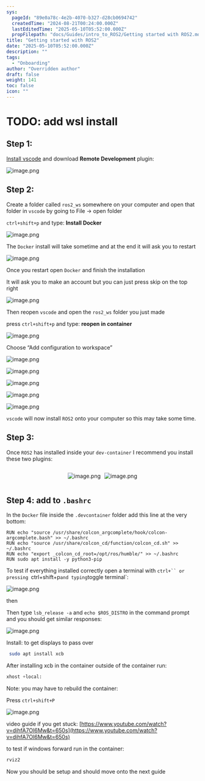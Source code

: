 ```yaml
---
sys:
  pageId: "89e0a78c-4e2b-4070-b327-d28cb0694742"
  createdTime: "2024-08-21T00:24:00.000Z"
  lastEditedTime: "2025-05-10T05:52:00.000Z"
  propFilepath: "docs/Guides/intro_to_ROS2/Getting started with ROS2.md"
title: "Getting started with ROS2"
date: "2025-05-10T05:52:00.000Z"
description: ""
tags:
  - "Onboarding"
author: "Overridden author"
draft: false
weight: 141
toc: false
icon: ""
---
```


# TODO: add wsl install

## Step 1:

[Install vscode](https://code.visualstudio.com/download) and download **Remote Development** plugin:

![image.png](https://prod-files-secure.s3.us-west-2.amazonaws.com/d518164a-d88e-44d1-a4ee-3adb3bd8bce0/efb52993-1881-4a40-b95e-6f020334f022/image.png?X-Amz-Algorithm=AWS4-HMAC-SHA256&X-Amz-Content-Sha256=UNSIGNED-PAYLOAD&X-Amz-Credential=ASIAZI2LB466VQQA7UD7%2F20250618%2Fus-west-2%2Fs3%2Faws4_request&X-Amz-Date=20250618T150941Z&X-Amz-Expires=3600&X-Amz-Security-Token=IQoJb3JpZ2luX2VjEKX%2F%2F%2F%2F%2F%2F%2F%2F%2F%2FwEaCXVzLXdlc3QtMiJGMEQCIHPBavFJlYDgXRVo7Fzv711ND3slx5%2B5i3gJFfhcLhPaAiBa8q0Ykm5AwqeUfur5z1Wdc4LmqphtHyXrXOqPPkcmbyqIBAiO%2F%2F%2F%2F%2F%2F%2F%2F%2F%2F8BEAAaDDYzNzQyMzE4MzgwNSIMd4JOvVNlmTJCDyRQKtwD9BdxVoow2pYYDYMnOJVIypkpRdz%2FnOPNJdO69xfoqlXCkJB6Zk44%2FG6XB8ekyIHyfv3jPgxIFm%2BZuI697qoynepvJDdyLTsMmbL8qCB8AmYI3mZy6SRd9c24a%2BCs5obZQ5LMjkBbbztAKQQ6mzv2%2F3xBKHw7xXZzuYuDSo9VSbHAkdXmlAS91WMctE5zVJ1yc6gtfdvCBAFnW2g%2B%2B9Ylz7KlDvTv36oWnFEt5%2BYQaDeGHhkk5hptY7Pgkgwv2THvM2bBt%2BKh1Qk7J0WOApNKs4A3BtK2yzhJqxoQMPLiG3MSZMSkViJvmRFX6jtSFAcnTNjbeVn0UOmoRyHISb3rhV1VPrZVJK3MpcVBIEcbFXKSQjEEnfDodP9ltgFtyvueNzXZsbQK8Yk5uvJGeJ%2FhUSgm6DzoGaPmd1RPLCipWx1XL3f6HNKOBiZ9NSYVpEOVJdLfSbOTc7gnxiQMpV1VM8U7Yy8DHPliOkt0VNoWkZ03ei4hl%2BEmx6Ca63%2BDy9yrRIT77CgJbLvN78VsIGLMaJI2JeQV1OMXHUSgYGy04w65oHPpnXkvC6awE%2B6fH45yLzkHdDJREuD8Bs4ctutNhXIPQAZ1HiVROWaT7TQjHm3pRwKPIVRgd9xbqV0wivTKwgY6pgFGFVdh3QF3KAkGVMHwipVLLTAECJ8gy8j7RBYMKQjGyGkOLsQum5IfW9byqt4VZ1bvqXjLpdrc%2Fb7n6B%2FfLbaAXltMWn5nZlDrl%2BQBIlAhFi5xJ3k4bjxy29YX6gOl9%2BEyNbPP9o7GWvFHEmxiUY%2FT4dN7Hz2dNbpZ37maJm%2BelBRw7cfGRXRSiK5ITlwHNZkJW45tLj22jUhZCzvcTuuNjbqCRuXD&X-Amz-Signature=57e7529479fdc80bed72e1578b4aff6dcf0b0e68ce14cb676964e6088c3ba327&X-Amz-SignedHeaders=host&x-amz-checksum-mode=ENABLED&x-id=GetObject)

## Step 2:

Create a folder called `ros2_ws` somewhere on your computer and open that folder in `vscode` by going to File → open folder 

`ctrl+shift+p` and type: **Install Docker**

![image.png](https://prod-files-secure.s3.us-west-2.amazonaws.com/d518164a-d88e-44d1-a4ee-3adb3bd8bce0/2269dc0e-1cd5-47ff-bceb-c04ad9b2eab0/image.png?X-Amz-Algorithm=AWS4-HMAC-SHA256&X-Amz-Content-Sha256=UNSIGNED-PAYLOAD&X-Amz-Credential=ASIAZI2LB466VQQA7UD7%2F20250618%2Fus-west-2%2Fs3%2Faws4_request&X-Amz-Date=20250618T150941Z&X-Amz-Expires=3600&X-Amz-Security-Token=IQoJb3JpZ2luX2VjEKX%2F%2F%2F%2F%2F%2F%2F%2F%2F%2FwEaCXVzLXdlc3QtMiJGMEQCIHPBavFJlYDgXRVo7Fzv711ND3slx5%2B5i3gJFfhcLhPaAiBa8q0Ykm5AwqeUfur5z1Wdc4LmqphtHyXrXOqPPkcmbyqIBAiO%2F%2F%2F%2F%2F%2F%2F%2F%2F%2F8BEAAaDDYzNzQyMzE4MzgwNSIMd4JOvVNlmTJCDyRQKtwD9BdxVoow2pYYDYMnOJVIypkpRdz%2FnOPNJdO69xfoqlXCkJB6Zk44%2FG6XB8ekyIHyfv3jPgxIFm%2BZuI697qoynepvJDdyLTsMmbL8qCB8AmYI3mZy6SRd9c24a%2BCs5obZQ5LMjkBbbztAKQQ6mzv2%2F3xBKHw7xXZzuYuDSo9VSbHAkdXmlAS91WMctE5zVJ1yc6gtfdvCBAFnW2g%2B%2B9Ylz7KlDvTv36oWnFEt5%2BYQaDeGHhkk5hptY7Pgkgwv2THvM2bBt%2BKh1Qk7J0WOApNKs4A3BtK2yzhJqxoQMPLiG3MSZMSkViJvmRFX6jtSFAcnTNjbeVn0UOmoRyHISb3rhV1VPrZVJK3MpcVBIEcbFXKSQjEEnfDodP9ltgFtyvueNzXZsbQK8Yk5uvJGeJ%2FhUSgm6DzoGaPmd1RPLCipWx1XL3f6HNKOBiZ9NSYVpEOVJdLfSbOTc7gnxiQMpV1VM8U7Yy8DHPliOkt0VNoWkZ03ei4hl%2BEmx6Ca63%2BDy9yrRIT77CgJbLvN78VsIGLMaJI2JeQV1OMXHUSgYGy04w65oHPpnXkvC6awE%2B6fH45yLzkHdDJREuD8Bs4ctutNhXIPQAZ1HiVROWaT7TQjHm3pRwKPIVRgd9xbqV0wivTKwgY6pgFGFVdh3QF3KAkGVMHwipVLLTAECJ8gy8j7RBYMKQjGyGkOLsQum5IfW9byqt4VZ1bvqXjLpdrc%2Fb7n6B%2FfLbaAXltMWn5nZlDrl%2BQBIlAhFi5xJ3k4bjxy29YX6gOl9%2BEyNbPP9o7GWvFHEmxiUY%2FT4dN7Hz2dNbpZ37maJm%2BelBRw7cfGRXRSiK5ITlwHNZkJW45tLj22jUhZCzvcTuuNjbqCRuXD&X-Amz-Signature=ecf1c74719a836c554bf46be6e8485e139fca66b32dcbef92825339d8bb0932f&X-Amz-SignedHeaders=host&x-amz-checksum-mode=ENABLED&x-id=GetObject)

The `Docker` install will take sometime and at the end it will ask you to restart

![image.png](https://prod-files-secure.s3.us-west-2.amazonaws.com/d518164a-d88e-44d1-a4ee-3adb3bd8bce0/ed233f78-be33-4b1f-b89c-9c346c0e961e/image.png?X-Amz-Algorithm=AWS4-HMAC-SHA256&X-Amz-Content-Sha256=UNSIGNED-PAYLOAD&X-Amz-Credential=ASIAZI2LB466VQQA7UD7%2F20250618%2Fus-west-2%2Fs3%2Faws4_request&X-Amz-Date=20250618T150941Z&X-Amz-Expires=3600&X-Amz-Security-Token=IQoJb3JpZ2luX2VjEKX%2F%2F%2F%2F%2F%2F%2F%2F%2F%2FwEaCXVzLXdlc3QtMiJGMEQCIHPBavFJlYDgXRVo7Fzv711ND3slx5%2B5i3gJFfhcLhPaAiBa8q0Ykm5AwqeUfur5z1Wdc4LmqphtHyXrXOqPPkcmbyqIBAiO%2F%2F%2F%2F%2F%2F%2F%2F%2F%2F8BEAAaDDYzNzQyMzE4MzgwNSIMd4JOvVNlmTJCDyRQKtwD9BdxVoow2pYYDYMnOJVIypkpRdz%2FnOPNJdO69xfoqlXCkJB6Zk44%2FG6XB8ekyIHyfv3jPgxIFm%2BZuI697qoynepvJDdyLTsMmbL8qCB8AmYI3mZy6SRd9c24a%2BCs5obZQ5LMjkBbbztAKQQ6mzv2%2F3xBKHw7xXZzuYuDSo9VSbHAkdXmlAS91WMctE5zVJ1yc6gtfdvCBAFnW2g%2B%2B9Ylz7KlDvTv36oWnFEt5%2BYQaDeGHhkk5hptY7Pgkgwv2THvM2bBt%2BKh1Qk7J0WOApNKs4A3BtK2yzhJqxoQMPLiG3MSZMSkViJvmRFX6jtSFAcnTNjbeVn0UOmoRyHISb3rhV1VPrZVJK3MpcVBIEcbFXKSQjEEnfDodP9ltgFtyvueNzXZsbQK8Yk5uvJGeJ%2FhUSgm6DzoGaPmd1RPLCipWx1XL3f6HNKOBiZ9NSYVpEOVJdLfSbOTc7gnxiQMpV1VM8U7Yy8DHPliOkt0VNoWkZ03ei4hl%2BEmx6Ca63%2BDy9yrRIT77CgJbLvN78VsIGLMaJI2JeQV1OMXHUSgYGy04w65oHPpnXkvC6awE%2B6fH45yLzkHdDJREuD8Bs4ctutNhXIPQAZ1HiVROWaT7TQjHm3pRwKPIVRgd9xbqV0wivTKwgY6pgFGFVdh3QF3KAkGVMHwipVLLTAECJ8gy8j7RBYMKQjGyGkOLsQum5IfW9byqt4VZ1bvqXjLpdrc%2Fb7n6B%2FfLbaAXltMWn5nZlDrl%2BQBIlAhFi5xJ3k4bjxy29YX6gOl9%2BEyNbPP9o7GWvFHEmxiUY%2FT4dN7Hz2dNbpZ37maJm%2BelBRw7cfGRXRSiK5ITlwHNZkJW45tLj22jUhZCzvcTuuNjbqCRuXD&X-Amz-Signature=a2be419ced69e68decfd7e39c60126bfe94916ec89d5baa17ed30c45d257f9d5&X-Amz-SignedHeaders=host&x-amz-checksum-mode=ENABLED&x-id=GetObject)

Once you restart open `Docker` and finish the installation

It will ask you to make an account but you can just press skip on the top right

![image.png](https://prod-files-secure.s3.us-west-2.amazonaws.com/d518164a-d88e-44d1-a4ee-3adb3bd8bce0/21010ad9-1659-4fd9-9f59-9932a09b2a3d/image.png?X-Amz-Algorithm=AWS4-HMAC-SHA256&X-Amz-Content-Sha256=UNSIGNED-PAYLOAD&X-Amz-Credential=ASIAZI2LB466VQQA7UD7%2F20250618%2Fus-west-2%2Fs3%2Faws4_request&X-Amz-Date=20250618T150941Z&X-Amz-Expires=3600&X-Amz-Security-Token=IQoJb3JpZ2luX2VjEKX%2F%2F%2F%2F%2F%2F%2F%2F%2F%2FwEaCXVzLXdlc3QtMiJGMEQCIHPBavFJlYDgXRVo7Fzv711ND3slx5%2B5i3gJFfhcLhPaAiBa8q0Ykm5AwqeUfur5z1Wdc4LmqphtHyXrXOqPPkcmbyqIBAiO%2F%2F%2F%2F%2F%2F%2F%2F%2F%2F8BEAAaDDYzNzQyMzE4MzgwNSIMd4JOvVNlmTJCDyRQKtwD9BdxVoow2pYYDYMnOJVIypkpRdz%2FnOPNJdO69xfoqlXCkJB6Zk44%2FG6XB8ekyIHyfv3jPgxIFm%2BZuI697qoynepvJDdyLTsMmbL8qCB8AmYI3mZy6SRd9c24a%2BCs5obZQ5LMjkBbbztAKQQ6mzv2%2F3xBKHw7xXZzuYuDSo9VSbHAkdXmlAS91WMctE5zVJ1yc6gtfdvCBAFnW2g%2B%2B9Ylz7KlDvTv36oWnFEt5%2BYQaDeGHhkk5hptY7Pgkgwv2THvM2bBt%2BKh1Qk7J0WOApNKs4A3BtK2yzhJqxoQMPLiG3MSZMSkViJvmRFX6jtSFAcnTNjbeVn0UOmoRyHISb3rhV1VPrZVJK3MpcVBIEcbFXKSQjEEnfDodP9ltgFtyvueNzXZsbQK8Yk5uvJGeJ%2FhUSgm6DzoGaPmd1RPLCipWx1XL3f6HNKOBiZ9NSYVpEOVJdLfSbOTc7gnxiQMpV1VM8U7Yy8DHPliOkt0VNoWkZ03ei4hl%2BEmx6Ca63%2BDy9yrRIT77CgJbLvN78VsIGLMaJI2JeQV1OMXHUSgYGy04w65oHPpnXkvC6awE%2B6fH45yLzkHdDJREuD8Bs4ctutNhXIPQAZ1HiVROWaT7TQjHm3pRwKPIVRgd9xbqV0wivTKwgY6pgFGFVdh3QF3KAkGVMHwipVLLTAECJ8gy8j7RBYMKQjGyGkOLsQum5IfW9byqt4VZ1bvqXjLpdrc%2Fb7n6B%2FfLbaAXltMWn5nZlDrl%2BQBIlAhFi5xJ3k4bjxy29YX6gOl9%2BEyNbPP9o7GWvFHEmxiUY%2FT4dN7Hz2dNbpZ37maJm%2BelBRw7cfGRXRSiK5ITlwHNZkJW45tLj22jUhZCzvcTuuNjbqCRuXD&X-Amz-Signature=15bb9599796ebc450011d42fac3bcdcc2efd1accde43d75bf6bcaa1078693adb&X-Amz-SignedHeaders=host&x-amz-checksum-mode=ENABLED&x-id=GetObject)

Then reopen `vscode` and open the `ros2_ws` folder you just made

press `ctrl+shift+p` and type: **reopen in container**

![image.png](https://prod-files-secure.s3.us-west-2.amazonaws.com/d518164a-d88e-44d1-a4ee-3adb3bd8bce0/4e93b8c2-41ad-488c-8095-c74205196118/image.png?X-Amz-Algorithm=AWS4-HMAC-SHA256&X-Amz-Content-Sha256=UNSIGNED-PAYLOAD&X-Amz-Credential=ASIAZI2LB466VQQA7UD7%2F20250618%2Fus-west-2%2Fs3%2Faws4_request&X-Amz-Date=20250618T150941Z&X-Amz-Expires=3600&X-Amz-Security-Token=IQoJb3JpZ2luX2VjEKX%2F%2F%2F%2F%2F%2F%2F%2F%2F%2FwEaCXVzLXdlc3QtMiJGMEQCIHPBavFJlYDgXRVo7Fzv711ND3slx5%2B5i3gJFfhcLhPaAiBa8q0Ykm5AwqeUfur5z1Wdc4LmqphtHyXrXOqPPkcmbyqIBAiO%2F%2F%2F%2F%2F%2F%2F%2F%2F%2F8BEAAaDDYzNzQyMzE4MzgwNSIMd4JOvVNlmTJCDyRQKtwD9BdxVoow2pYYDYMnOJVIypkpRdz%2FnOPNJdO69xfoqlXCkJB6Zk44%2FG6XB8ekyIHyfv3jPgxIFm%2BZuI697qoynepvJDdyLTsMmbL8qCB8AmYI3mZy6SRd9c24a%2BCs5obZQ5LMjkBbbztAKQQ6mzv2%2F3xBKHw7xXZzuYuDSo9VSbHAkdXmlAS91WMctE5zVJ1yc6gtfdvCBAFnW2g%2B%2B9Ylz7KlDvTv36oWnFEt5%2BYQaDeGHhkk5hptY7Pgkgwv2THvM2bBt%2BKh1Qk7J0WOApNKs4A3BtK2yzhJqxoQMPLiG3MSZMSkViJvmRFX6jtSFAcnTNjbeVn0UOmoRyHISb3rhV1VPrZVJK3MpcVBIEcbFXKSQjEEnfDodP9ltgFtyvueNzXZsbQK8Yk5uvJGeJ%2FhUSgm6DzoGaPmd1RPLCipWx1XL3f6HNKOBiZ9NSYVpEOVJdLfSbOTc7gnxiQMpV1VM8U7Yy8DHPliOkt0VNoWkZ03ei4hl%2BEmx6Ca63%2BDy9yrRIT77CgJbLvN78VsIGLMaJI2JeQV1OMXHUSgYGy04w65oHPpnXkvC6awE%2B6fH45yLzkHdDJREuD8Bs4ctutNhXIPQAZ1HiVROWaT7TQjHm3pRwKPIVRgd9xbqV0wivTKwgY6pgFGFVdh3QF3KAkGVMHwipVLLTAECJ8gy8j7RBYMKQjGyGkOLsQum5IfW9byqt4VZ1bvqXjLpdrc%2Fb7n6B%2FfLbaAXltMWn5nZlDrl%2BQBIlAhFi5xJ3k4bjxy29YX6gOl9%2BEyNbPP9o7GWvFHEmxiUY%2FT4dN7Hz2dNbpZ37maJm%2BelBRw7cfGRXRSiK5ITlwHNZkJW45tLj22jUhZCzvcTuuNjbqCRuXD&X-Amz-Signature=e2b99cd67fa358343003dbc15c75f5cc457c677750de49bb276224a6248d7d69&X-Amz-SignedHeaders=host&x-amz-checksum-mode=ENABLED&x-id=GetObject)

Choose “Add configuration to workspace”

![image.png](https://prod-files-secure.s3.us-west-2.amazonaws.com/d518164a-d88e-44d1-a4ee-3adb3bd8bce0/9560b282-5060-4989-ba37-97e7b2c22476/image.png?X-Amz-Algorithm=AWS4-HMAC-SHA256&X-Amz-Content-Sha256=UNSIGNED-PAYLOAD&X-Amz-Credential=ASIAZI2LB466VQQA7UD7%2F20250618%2Fus-west-2%2Fs3%2Faws4_request&X-Amz-Date=20250618T150941Z&X-Amz-Expires=3600&X-Amz-Security-Token=IQoJb3JpZ2luX2VjEKX%2F%2F%2F%2F%2F%2F%2F%2F%2F%2FwEaCXVzLXdlc3QtMiJGMEQCIHPBavFJlYDgXRVo7Fzv711ND3slx5%2B5i3gJFfhcLhPaAiBa8q0Ykm5AwqeUfur5z1Wdc4LmqphtHyXrXOqPPkcmbyqIBAiO%2F%2F%2F%2F%2F%2F%2F%2F%2F%2F8BEAAaDDYzNzQyMzE4MzgwNSIMd4JOvVNlmTJCDyRQKtwD9BdxVoow2pYYDYMnOJVIypkpRdz%2FnOPNJdO69xfoqlXCkJB6Zk44%2FG6XB8ekyIHyfv3jPgxIFm%2BZuI697qoynepvJDdyLTsMmbL8qCB8AmYI3mZy6SRd9c24a%2BCs5obZQ5LMjkBbbztAKQQ6mzv2%2F3xBKHw7xXZzuYuDSo9VSbHAkdXmlAS91WMctE5zVJ1yc6gtfdvCBAFnW2g%2B%2B9Ylz7KlDvTv36oWnFEt5%2BYQaDeGHhkk5hptY7Pgkgwv2THvM2bBt%2BKh1Qk7J0WOApNKs4A3BtK2yzhJqxoQMPLiG3MSZMSkViJvmRFX6jtSFAcnTNjbeVn0UOmoRyHISb3rhV1VPrZVJK3MpcVBIEcbFXKSQjEEnfDodP9ltgFtyvueNzXZsbQK8Yk5uvJGeJ%2FhUSgm6DzoGaPmd1RPLCipWx1XL3f6HNKOBiZ9NSYVpEOVJdLfSbOTc7gnxiQMpV1VM8U7Yy8DHPliOkt0VNoWkZ03ei4hl%2BEmx6Ca63%2BDy9yrRIT77CgJbLvN78VsIGLMaJI2JeQV1OMXHUSgYGy04w65oHPpnXkvC6awE%2B6fH45yLzkHdDJREuD8Bs4ctutNhXIPQAZ1HiVROWaT7TQjHm3pRwKPIVRgd9xbqV0wivTKwgY6pgFGFVdh3QF3KAkGVMHwipVLLTAECJ8gy8j7RBYMKQjGyGkOLsQum5IfW9byqt4VZ1bvqXjLpdrc%2Fb7n6B%2FfLbaAXltMWn5nZlDrl%2BQBIlAhFi5xJ3k4bjxy29YX6gOl9%2BEyNbPP9o7GWvFHEmxiUY%2FT4dN7Hz2dNbpZ37maJm%2BelBRw7cfGRXRSiK5ITlwHNZkJW45tLj22jUhZCzvcTuuNjbqCRuXD&X-Amz-Signature=3faf9c85d18a73836108d73852e2dff6ee1f7444a07f1f3ac5615d317369bff0&X-Amz-SignedHeaders=host&x-amz-checksum-mode=ENABLED&x-id=GetObject)

![image.png](https://prod-files-secure.s3.us-west-2.amazonaws.com/d518164a-d88e-44d1-a4ee-3adb3bd8bce0/2ee63f81-886b-48e8-a553-dc6e5eac99e4/image.png?X-Amz-Algorithm=AWS4-HMAC-SHA256&X-Amz-Content-Sha256=UNSIGNED-PAYLOAD&X-Amz-Credential=ASIAZI2LB466VQQA7UD7%2F20250618%2Fus-west-2%2Fs3%2Faws4_request&X-Amz-Date=20250618T150941Z&X-Amz-Expires=3600&X-Amz-Security-Token=IQoJb3JpZ2luX2VjEKX%2F%2F%2F%2F%2F%2F%2F%2F%2F%2FwEaCXVzLXdlc3QtMiJGMEQCIHPBavFJlYDgXRVo7Fzv711ND3slx5%2B5i3gJFfhcLhPaAiBa8q0Ykm5AwqeUfur5z1Wdc4LmqphtHyXrXOqPPkcmbyqIBAiO%2F%2F%2F%2F%2F%2F%2F%2F%2F%2F8BEAAaDDYzNzQyMzE4MzgwNSIMd4JOvVNlmTJCDyRQKtwD9BdxVoow2pYYDYMnOJVIypkpRdz%2FnOPNJdO69xfoqlXCkJB6Zk44%2FG6XB8ekyIHyfv3jPgxIFm%2BZuI697qoynepvJDdyLTsMmbL8qCB8AmYI3mZy6SRd9c24a%2BCs5obZQ5LMjkBbbztAKQQ6mzv2%2F3xBKHw7xXZzuYuDSo9VSbHAkdXmlAS91WMctE5zVJ1yc6gtfdvCBAFnW2g%2B%2B9Ylz7KlDvTv36oWnFEt5%2BYQaDeGHhkk5hptY7Pgkgwv2THvM2bBt%2BKh1Qk7J0WOApNKs4A3BtK2yzhJqxoQMPLiG3MSZMSkViJvmRFX6jtSFAcnTNjbeVn0UOmoRyHISb3rhV1VPrZVJK3MpcVBIEcbFXKSQjEEnfDodP9ltgFtyvueNzXZsbQK8Yk5uvJGeJ%2FhUSgm6DzoGaPmd1RPLCipWx1XL3f6HNKOBiZ9NSYVpEOVJdLfSbOTc7gnxiQMpV1VM8U7Yy8DHPliOkt0VNoWkZ03ei4hl%2BEmx6Ca63%2BDy9yrRIT77CgJbLvN78VsIGLMaJI2JeQV1OMXHUSgYGy04w65oHPpnXkvC6awE%2B6fH45yLzkHdDJREuD8Bs4ctutNhXIPQAZ1HiVROWaT7TQjHm3pRwKPIVRgd9xbqV0wivTKwgY6pgFGFVdh3QF3KAkGVMHwipVLLTAECJ8gy8j7RBYMKQjGyGkOLsQum5IfW9byqt4VZ1bvqXjLpdrc%2Fb7n6B%2FfLbaAXltMWn5nZlDrl%2BQBIlAhFi5xJ3k4bjxy29YX6gOl9%2BEyNbPP9o7GWvFHEmxiUY%2FT4dN7Hz2dNbpZ37maJm%2BelBRw7cfGRXRSiK5ITlwHNZkJW45tLj22jUhZCzvcTuuNjbqCRuXD&X-Amz-Signature=b46b54a53dddc29762d9a4824ec06ddc9dec558ec5a76429a16a0be3be45dfd2&X-Amz-SignedHeaders=host&x-amz-checksum-mode=ENABLED&x-id=GetObject)

![image.png](https://prod-files-secure.s3.us-west-2.amazonaws.com/d518164a-d88e-44d1-a4ee-3adb3bd8bce0/ae1580b2-b048-407e-aed9-b584224a7a04/image.png?X-Amz-Algorithm=AWS4-HMAC-SHA256&X-Amz-Content-Sha256=UNSIGNED-PAYLOAD&X-Amz-Credential=ASIAZI2LB466VQQA7UD7%2F20250618%2Fus-west-2%2Fs3%2Faws4_request&X-Amz-Date=20250618T150941Z&X-Amz-Expires=3600&X-Amz-Security-Token=IQoJb3JpZ2luX2VjEKX%2F%2F%2F%2F%2F%2F%2F%2F%2F%2FwEaCXVzLXdlc3QtMiJGMEQCIHPBavFJlYDgXRVo7Fzv711ND3slx5%2B5i3gJFfhcLhPaAiBa8q0Ykm5AwqeUfur5z1Wdc4LmqphtHyXrXOqPPkcmbyqIBAiO%2F%2F%2F%2F%2F%2F%2F%2F%2F%2F8BEAAaDDYzNzQyMzE4MzgwNSIMd4JOvVNlmTJCDyRQKtwD9BdxVoow2pYYDYMnOJVIypkpRdz%2FnOPNJdO69xfoqlXCkJB6Zk44%2FG6XB8ekyIHyfv3jPgxIFm%2BZuI697qoynepvJDdyLTsMmbL8qCB8AmYI3mZy6SRd9c24a%2BCs5obZQ5LMjkBbbztAKQQ6mzv2%2F3xBKHw7xXZzuYuDSo9VSbHAkdXmlAS91WMctE5zVJ1yc6gtfdvCBAFnW2g%2B%2B9Ylz7KlDvTv36oWnFEt5%2BYQaDeGHhkk5hptY7Pgkgwv2THvM2bBt%2BKh1Qk7J0WOApNKs4A3BtK2yzhJqxoQMPLiG3MSZMSkViJvmRFX6jtSFAcnTNjbeVn0UOmoRyHISb3rhV1VPrZVJK3MpcVBIEcbFXKSQjEEnfDodP9ltgFtyvueNzXZsbQK8Yk5uvJGeJ%2FhUSgm6DzoGaPmd1RPLCipWx1XL3f6HNKOBiZ9NSYVpEOVJdLfSbOTc7gnxiQMpV1VM8U7Yy8DHPliOkt0VNoWkZ03ei4hl%2BEmx6Ca63%2BDy9yrRIT77CgJbLvN78VsIGLMaJI2JeQV1OMXHUSgYGy04w65oHPpnXkvC6awE%2B6fH45yLzkHdDJREuD8Bs4ctutNhXIPQAZ1HiVROWaT7TQjHm3pRwKPIVRgd9xbqV0wivTKwgY6pgFGFVdh3QF3KAkGVMHwipVLLTAECJ8gy8j7RBYMKQjGyGkOLsQum5IfW9byqt4VZ1bvqXjLpdrc%2Fb7n6B%2FfLbaAXltMWn5nZlDrl%2BQBIlAhFi5xJ3k4bjxy29YX6gOl9%2BEyNbPP9o7GWvFHEmxiUY%2FT4dN7Hz2dNbpZ37maJm%2BelBRw7cfGRXRSiK5ITlwHNZkJW45tLj22jUhZCzvcTuuNjbqCRuXD&X-Amz-Signature=26d6097b8cc2c7db1511c03150e6b9b2caaf82b8feda254006539969588d31b8&X-Amz-SignedHeaders=host&x-amz-checksum-mode=ENABLED&x-id=GetObject)

![image.png](https://prod-files-secure.s3.us-west-2.amazonaws.com/d518164a-d88e-44d1-a4ee-3adb3bd8bce0/53255b28-f75e-430f-b9e3-c0ac8577e42b/image.png?X-Amz-Algorithm=AWS4-HMAC-SHA256&X-Amz-Content-Sha256=UNSIGNED-PAYLOAD&X-Amz-Credential=ASIAZI2LB466VQQA7UD7%2F20250618%2Fus-west-2%2Fs3%2Faws4_request&X-Amz-Date=20250618T150941Z&X-Amz-Expires=3600&X-Amz-Security-Token=IQoJb3JpZ2luX2VjEKX%2F%2F%2F%2F%2F%2F%2F%2F%2F%2FwEaCXVzLXdlc3QtMiJGMEQCIHPBavFJlYDgXRVo7Fzv711ND3slx5%2B5i3gJFfhcLhPaAiBa8q0Ykm5AwqeUfur5z1Wdc4LmqphtHyXrXOqPPkcmbyqIBAiO%2F%2F%2F%2F%2F%2F%2F%2F%2F%2F8BEAAaDDYzNzQyMzE4MzgwNSIMd4JOvVNlmTJCDyRQKtwD9BdxVoow2pYYDYMnOJVIypkpRdz%2FnOPNJdO69xfoqlXCkJB6Zk44%2FG6XB8ekyIHyfv3jPgxIFm%2BZuI697qoynepvJDdyLTsMmbL8qCB8AmYI3mZy6SRd9c24a%2BCs5obZQ5LMjkBbbztAKQQ6mzv2%2F3xBKHw7xXZzuYuDSo9VSbHAkdXmlAS91WMctE5zVJ1yc6gtfdvCBAFnW2g%2B%2B9Ylz7KlDvTv36oWnFEt5%2BYQaDeGHhkk5hptY7Pgkgwv2THvM2bBt%2BKh1Qk7J0WOApNKs4A3BtK2yzhJqxoQMPLiG3MSZMSkViJvmRFX6jtSFAcnTNjbeVn0UOmoRyHISb3rhV1VPrZVJK3MpcVBIEcbFXKSQjEEnfDodP9ltgFtyvueNzXZsbQK8Yk5uvJGeJ%2FhUSgm6DzoGaPmd1RPLCipWx1XL3f6HNKOBiZ9NSYVpEOVJdLfSbOTc7gnxiQMpV1VM8U7Yy8DHPliOkt0VNoWkZ03ei4hl%2BEmx6Ca63%2BDy9yrRIT77CgJbLvN78VsIGLMaJI2JeQV1OMXHUSgYGy04w65oHPpnXkvC6awE%2B6fH45yLzkHdDJREuD8Bs4ctutNhXIPQAZ1HiVROWaT7TQjHm3pRwKPIVRgd9xbqV0wivTKwgY6pgFGFVdh3QF3KAkGVMHwipVLLTAECJ8gy8j7RBYMKQjGyGkOLsQum5IfW9byqt4VZ1bvqXjLpdrc%2Fb7n6B%2FfLbaAXltMWn5nZlDrl%2BQBIlAhFi5xJ3k4bjxy29YX6gOl9%2BEyNbPP9o7GWvFHEmxiUY%2FT4dN7Hz2dNbpZ37maJm%2BelBRw7cfGRXRSiK5ITlwHNZkJW45tLj22jUhZCzvcTuuNjbqCRuXD&X-Amz-Signature=b0f551bdaf4e2f0186e124db416f0c9625c28789498208c8943da6230f66934d&X-Amz-SignedHeaders=host&x-amz-checksum-mode=ENABLED&x-id=GetObject)

![image.png](https://prod-files-secure.s3.us-west-2.amazonaws.com/d518164a-d88e-44d1-a4ee-3adb3bd8bce0/7c562767-5af9-4ffb-97d1-327bcdf4ee00/image.png?X-Amz-Algorithm=AWS4-HMAC-SHA256&X-Amz-Content-Sha256=UNSIGNED-PAYLOAD&X-Amz-Credential=ASIAZI2LB466VQQA7UD7%2F20250618%2Fus-west-2%2Fs3%2Faws4_request&X-Amz-Date=20250618T150941Z&X-Amz-Expires=3600&X-Amz-Security-Token=IQoJb3JpZ2luX2VjEKX%2F%2F%2F%2F%2F%2F%2F%2F%2F%2FwEaCXVzLXdlc3QtMiJGMEQCIHPBavFJlYDgXRVo7Fzv711ND3slx5%2B5i3gJFfhcLhPaAiBa8q0Ykm5AwqeUfur5z1Wdc4LmqphtHyXrXOqPPkcmbyqIBAiO%2F%2F%2F%2F%2F%2F%2F%2F%2F%2F8BEAAaDDYzNzQyMzE4MzgwNSIMd4JOvVNlmTJCDyRQKtwD9BdxVoow2pYYDYMnOJVIypkpRdz%2FnOPNJdO69xfoqlXCkJB6Zk44%2FG6XB8ekyIHyfv3jPgxIFm%2BZuI697qoynepvJDdyLTsMmbL8qCB8AmYI3mZy6SRd9c24a%2BCs5obZQ5LMjkBbbztAKQQ6mzv2%2F3xBKHw7xXZzuYuDSo9VSbHAkdXmlAS91WMctE5zVJ1yc6gtfdvCBAFnW2g%2B%2B9Ylz7KlDvTv36oWnFEt5%2BYQaDeGHhkk5hptY7Pgkgwv2THvM2bBt%2BKh1Qk7J0WOApNKs4A3BtK2yzhJqxoQMPLiG3MSZMSkViJvmRFX6jtSFAcnTNjbeVn0UOmoRyHISb3rhV1VPrZVJK3MpcVBIEcbFXKSQjEEnfDodP9ltgFtyvueNzXZsbQK8Yk5uvJGeJ%2FhUSgm6DzoGaPmd1RPLCipWx1XL3f6HNKOBiZ9NSYVpEOVJdLfSbOTc7gnxiQMpV1VM8U7Yy8DHPliOkt0VNoWkZ03ei4hl%2BEmx6Ca63%2BDy9yrRIT77CgJbLvN78VsIGLMaJI2JeQV1OMXHUSgYGy04w65oHPpnXkvC6awE%2B6fH45yLzkHdDJREuD8Bs4ctutNhXIPQAZ1HiVROWaT7TQjHm3pRwKPIVRgd9xbqV0wivTKwgY6pgFGFVdh3QF3KAkGVMHwipVLLTAECJ8gy8j7RBYMKQjGyGkOLsQum5IfW9byqt4VZ1bvqXjLpdrc%2Fb7n6B%2FfLbaAXltMWn5nZlDrl%2BQBIlAhFi5xJ3k4bjxy29YX6gOl9%2BEyNbPP9o7GWvFHEmxiUY%2FT4dN7Hz2dNbpZ37maJm%2BelBRw7cfGRXRSiK5ITlwHNZkJW45tLj22jUhZCzvcTuuNjbqCRuXD&X-Amz-Signature=86bff5aaf35307195e06303ae3ce20e456a6547f61f0eca1d2a930b62193204a&X-Amz-SignedHeaders=host&x-amz-checksum-mode=ENABLED&x-id=GetObject)

`vscode` will now install `ROS2` onto your computer so this may take some time.

## Step 3:

Once `ROS2` has installed inside your `dev-container` I recommend you install these two plugins:

<div style="display: flex;flex-direction: row; column-gap:10px; max-width: 630px;justify-content: center;">
<div>

![image.png](https://prod-files-secure.s3.us-west-2.amazonaws.com/d518164a-d88e-44d1-a4ee-3adb3bd8bce0/3fc3d550-5a54-4ba1-ba6b-faa01cdb7369/image.png?X-Amz-Algorithm=AWS4-HMAC-SHA256&X-Amz-Content-Sha256=UNSIGNED-PAYLOAD&X-Amz-Credential=ASIAZI2LB466VIDTO3PJ%2F20250618%2Fus-west-2%2Fs3%2Faws4_request&X-Amz-Date=20250618T150942Z&X-Amz-Expires=3600&X-Amz-Security-Token=IQoJb3JpZ2luX2VjEKX%2F%2F%2F%2F%2F%2F%2F%2F%2F%2FwEaCXVzLXdlc3QtMiJIMEYCIQD6cdmsyvGL20vUjje31xpJaTrzKbzeN0EwUCMkrMDvOQIhAIDO8LIMtpP5mrdVsPB65pkIpDx6kArRw2%2Fdi7ZJ9KpuKogECI7%2F%2F%2F%2F%2F%2F%2F%2F%2F%2FwEQABoMNjM3NDIzMTgzODA1IgxV91piWrfN97VVdY0q3AMrMxE1Kyvu1Vv2XiNQE0JX56Enb6%2FcUR0zcW2KDo4hEPnR8el9NQA0%2FXlIYmlE9yZei3bCmEyKPK%2ByNl3ecLLmYgzxj0OiKjhXa7vPwNm2T0VtpAB3sUVfs4%2FCn2UVFdC0BQRDaeNxglhhD9UToInkHh4IF5zEV2QBS6%2FS0ZPBn5cR2vSPu8MyDA5qTotOA222otkRRGx%2BkrkdbHedwdZ4dknnro6U5iVsFB8tgNqxXklaf4igZULunxGEJdv7JjrOwhPpxweut6PZXJjlFvVFVdSnmdJk7jYfOGcY0H9CfNztMyx3RF96NjN%2FoSIYA3nrubNBJrFHP3pTzgn63MX5ifwwnF2s9PDMbBOUqz4Wkjuu2tFrfcj5i5MhD%2F4Jlx%2BjBA7CjoFUlJTcJnhxo3fG8FORalEHMRHZvkZLrepA4cp7I71lwSBqCfXIf8Rl7rlglS5wyS30hCrGHmaQ6GmsPwJH%2BMtAJ8U1R7PtGCbhs7v%2BTTpg2cfD5kTzTHceKzhzoyKUP8CEPXyWx0up7XeLsEhPue6Ts9CusqfR85IbEF72FEu5w7TJysPnYiH9qWMe%2BX8P4Zj7aMN0dQXcomXDFAoHnkiBCMrYpAwMhh1ivZhr32iuyc11l%2F7nvjDc9MrCBjqkAXZPvM9IagH%2FkuuAwqeI8DhR5t%2BMlIWurrQ3lA0CIX8OjodTlxUGtFOxR8fIobN%2FN2gwQSZAe%2Fa3qaId9VnwdrHU8N9hGoSiKCSvVarKfh702FM6bHSo1z8sI9ZwhwgIXGOXg69pqFoGu1GLxhtfiv81uPFrc31Fuv88EIzwnYfkuwMLvEFCUjOuOQO2gcR%2F6V7mF7x8hW6gbWymVStV7ggBoQFv&X-Amz-Signature=c8f760c70f02d39dfa0b28a58d458cef30e29975cbce8766568c134c6e881d38&X-Amz-SignedHeaders=host&x-amz-checksum-mode=ENABLED&x-id=GetObject)

</div>
<div>

![image.png](https://prod-files-secure.s3.us-west-2.amazonaws.com/d518164a-d88e-44d1-a4ee-3adb3bd8bce0/d994cc66-13c2-4093-a5a3-f84cf4601a82/image.png?X-Amz-Algorithm=AWS4-HMAC-SHA256&X-Amz-Content-Sha256=UNSIGNED-PAYLOAD&X-Amz-Credential=ASIAZI2LB466SHFTLGZE%2F20250618%2Fus-west-2%2Fs3%2Faws4_request&X-Amz-Date=20250618T150943Z&X-Amz-Expires=3600&X-Amz-Security-Token=IQoJb3JpZ2luX2VjEKX%2F%2F%2F%2F%2F%2F%2F%2F%2F%2FwEaCXVzLXdlc3QtMiJGMEQCIAFnNKhvUVgSeJjK7Z7b9vosvX%2FfHbabfUcYwPzyqGFrAiBkpp9iTVj0je09YVYrGE7hxNmKSmGQ7ISsDR0t8p83WSqIBAiO%2F%2F%2F%2F%2F%2F%2F%2F%2F%2F8BEAAaDDYzNzQyMzE4MzgwNSIMuMsr2Qz6at6VhD9gKtwDli74AdCxtjvQvMtYRHnNPrRAY%2B0YREsA%2BMg95WrnzVpF%2FA8TCfrQ5JVICDWLvK9zMkrp0MbBKEsVbSoEQLCUQ%2BVjp%2FnwxibXnwOtB0dzFXs6geXm%2B9LZgk15eSgBMbcknniQy8l2ovrU%2BzlC2L9rIPaLYporq%2FWpBx0UBqoBJ183ACxUw9TCrHl%2BYoIsHb2U%2F1WjsWu9RfCMXvLC6MxX0RrAwQUyKR5mjJ2FoeZ0D%2F0kgssUrD2A0%2B9mZA9YMH%2FrqNa92U1vz%2BAOhpH1BSL%2BfsOfelc2zGdP87Ww0dOjH%2FUQD0JIAOX2Pgp3uOxydgy%2FFi5%2F%2BJl7uy7HrcuZpZAaXBn9scj9AO2irj%2FGWJQ9%2FgLCDGQu0HFUpN8R6fldDETfPeNR7EShsbQZmmkW8P4W3ntcy7OZddOPVge26lqFvpwTHySgQmgfZiekURsyg2O%2FVheB4Yq73lBCWyijniw0LblvmmHfvwg1Ui6sQV3iyGCYgDd5BUsv78ZtboZOeRbtJZ7hmXYGSSieeVh1cF%2FOUhdoQ3YQLe7P4PnQGuMl9JnfWCabSBaxqqeQv4zhnBrmsKkH5j9g27UwLzP4vYRSfwdQmfQ11pheAgwvhuyWsIOno%2B4W06FUnpbbw6gw3PTKwgY6pgG1pfXudK4s9JI%2BXaaSdgWWPwdEFeQdjjFinbYrk2feSrnmi3J6euU8IkZtV9vdAXRM%2Bg%2Fbfy0vU2D8ZeZOEzY%2Bs7hiL%2FR6AG491kAZzC8%2BUQieDHWeC7KHzeJ%2BTFt7NsdVLBD40kT6oMN3MjLnCJ%2BwMsWvbzIujHBV6GXNwbpHhsfFMkvL3lawAY%2FMVC9tQ2QZUJ7sGZIRj%2BYsIahac8phRgXBPCg3&X-Amz-Signature=12b7be57888d70be6b4dbd691172de2970dd81217f7f6765e45fedb058ad2aad&X-Amz-SignedHeaders=host&x-amz-checksum-mode=ENABLED&x-id=GetObject)

</div>
</div>

## Step 4: add to `.bashrc`

In the `Docker` file inside the `.devcontainer` folder add this line at the very bottom: 

```docker
RUN echo "source /usr/share/colcon_argcomplete/hook/colcon-argcomplete.bash" >> ~/.bashrc
RUN echo "source /usr/share/colcon_cd/function/colcon_cd.sh" >> ~/.bashrc
RUN echo "export _colcon_cd_root=/opt/ros/humble/" >> ~/.bashrc
RUN sudo apt install -y python3-pip 
```

To test if everything installed correctly open a terminal with `ctrl+`` or pressing `ctrl+shift+p` and typing `toggle terminal`:

![image.png](https://prod-files-secure.s3.us-west-2.amazonaws.com/d518164a-d88e-44d1-a4ee-3adb3bd8bce0/6a4943d8-b04e-4c02-9a58-775f3384d1a5/image.png?X-Amz-Algorithm=AWS4-HMAC-SHA256&X-Amz-Content-Sha256=UNSIGNED-PAYLOAD&X-Amz-Credential=ASIAZI2LB466VQQA7UD7%2F20250618%2Fus-west-2%2Fs3%2Faws4_request&X-Amz-Date=20250618T150941Z&X-Amz-Expires=3600&X-Amz-Security-Token=IQoJb3JpZ2luX2VjEKX%2F%2F%2F%2F%2F%2F%2F%2F%2F%2FwEaCXVzLXdlc3QtMiJGMEQCIHPBavFJlYDgXRVo7Fzv711ND3slx5%2B5i3gJFfhcLhPaAiBa8q0Ykm5AwqeUfur5z1Wdc4LmqphtHyXrXOqPPkcmbyqIBAiO%2F%2F%2F%2F%2F%2F%2F%2F%2F%2F8BEAAaDDYzNzQyMzE4MzgwNSIMd4JOvVNlmTJCDyRQKtwD9BdxVoow2pYYDYMnOJVIypkpRdz%2FnOPNJdO69xfoqlXCkJB6Zk44%2FG6XB8ekyIHyfv3jPgxIFm%2BZuI697qoynepvJDdyLTsMmbL8qCB8AmYI3mZy6SRd9c24a%2BCs5obZQ5LMjkBbbztAKQQ6mzv2%2F3xBKHw7xXZzuYuDSo9VSbHAkdXmlAS91WMctE5zVJ1yc6gtfdvCBAFnW2g%2B%2B9Ylz7KlDvTv36oWnFEt5%2BYQaDeGHhkk5hptY7Pgkgwv2THvM2bBt%2BKh1Qk7J0WOApNKs4A3BtK2yzhJqxoQMPLiG3MSZMSkViJvmRFX6jtSFAcnTNjbeVn0UOmoRyHISb3rhV1VPrZVJK3MpcVBIEcbFXKSQjEEnfDodP9ltgFtyvueNzXZsbQK8Yk5uvJGeJ%2FhUSgm6DzoGaPmd1RPLCipWx1XL3f6HNKOBiZ9NSYVpEOVJdLfSbOTc7gnxiQMpV1VM8U7Yy8DHPliOkt0VNoWkZ03ei4hl%2BEmx6Ca63%2BDy9yrRIT77CgJbLvN78VsIGLMaJI2JeQV1OMXHUSgYGy04w65oHPpnXkvC6awE%2B6fH45yLzkHdDJREuD8Bs4ctutNhXIPQAZ1HiVROWaT7TQjHm3pRwKPIVRgd9xbqV0wivTKwgY6pgFGFVdh3QF3KAkGVMHwipVLLTAECJ8gy8j7RBYMKQjGyGkOLsQum5IfW9byqt4VZ1bvqXjLpdrc%2Fb7n6B%2FfLbaAXltMWn5nZlDrl%2BQBIlAhFi5xJ3k4bjxy29YX6gOl9%2BEyNbPP9o7GWvFHEmxiUY%2FT4dN7Hz2dNbpZ37maJm%2BelBRw7cfGRXRSiK5ITlwHNZkJW45tLj22jUhZCzvcTuuNjbqCRuXD&X-Amz-Signature=accde4b4d9650f60523d7e54cf06f00272a487c971622a6af60b6555dff325dd&X-Amz-SignedHeaders=host&x-amz-checksum-mode=ENABLED&x-id=GetObject)

then 

Then type `lsb_release -a` and `echo $ROS_DISTRO` in the command prompt and you should get similar responses:

![image.png](https://prod-files-secure.s3.us-west-2.amazonaws.com/d518164a-d88e-44d1-a4ee-3adb3bd8bce0/3e635dec-a805-4e85-8b9e-d000e5b71a4e/image.png?X-Amz-Algorithm=AWS4-HMAC-SHA256&X-Amz-Content-Sha256=UNSIGNED-PAYLOAD&X-Amz-Credential=ASIAZI2LB466VQQA7UD7%2F20250618%2Fus-west-2%2Fs3%2Faws4_request&X-Amz-Date=20250618T150941Z&X-Amz-Expires=3600&X-Amz-Security-Token=IQoJb3JpZ2luX2VjEKX%2F%2F%2F%2F%2F%2F%2F%2F%2F%2FwEaCXVzLXdlc3QtMiJGMEQCIHPBavFJlYDgXRVo7Fzv711ND3slx5%2B5i3gJFfhcLhPaAiBa8q0Ykm5AwqeUfur5z1Wdc4LmqphtHyXrXOqPPkcmbyqIBAiO%2F%2F%2F%2F%2F%2F%2F%2F%2F%2F8BEAAaDDYzNzQyMzE4MzgwNSIMd4JOvVNlmTJCDyRQKtwD9BdxVoow2pYYDYMnOJVIypkpRdz%2FnOPNJdO69xfoqlXCkJB6Zk44%2FG6XB8ekyIHyfv3jPgxIFm%2BZuI697qoynepvJDdyLTsMmbL8qCB8AmYI3mZy6SRd9c24a%2BCs5obZQ5LMjkBbbztAKQQ6mzv2%2F3xBKHw7xXZzuYuDSo9VSbHAkdXmlAS91WMctE5zVJ1yc6gtfdvCBAFnW2g%2B%2B9Ylz7KlDvTv36oWnFEt5%2BYQaDeGHhkk5hptY7Pgkgwv2THvM2bBt%2BKh1Qk7J0WOApNKs4A3BtK2yzhJqxoQMPLiG3MSZMSkViJvmRFX6jtSFAcnTNjbeVn0UOmoRyHISb3rhV1VPrZVJK3MpcVBIEcbFXKSQjEEnfDodP9ltgFtyvueNzXZsbQK8Yk5uvJGeJ%2FhUSgm6DzoGaPmd1RPLCipWx1XL3f6HNKOBiZ9NSYVpEOVJdLfSbOTc7gnxiQMpV1VM8U7Yy8DHPliOkt0VNoWkZ03ei4hl%2BEmx6Ca63%2BDy9yrRIT77CgJbLvN78VsIGLMaJI2JeQV1OMXHUSgYGy04w65oHPpnXkvC6awE%2B6fH45yLzkHdDJREuD8Bs4ctutNhXIPQAZ1HiVROWaT7TQjHm3pRwKPIVRgd9xbqV0wivTKwgY6pgFGFVdh3QF3KAkGVMHwipVLLTAECJ8gy8j7RBYMKQjGyGkOLsQum5IfW9byqt4VZ1bvqXjLpdrc%2Fb7n6B%2FfLbaAXltMWn5nZlDrl%2BQBIlAhFi5xJ3k4bjxy29YX6gOl9%2BEyNbPP9o7GWvFHEmxiUY%2FT4dN7Hz2dNbpZ37maJm%2BelBRw7cfGRXRSiK5ITlwHNZkJW45tLj22jUhZCzvcTuuNjbqCRuXD&X-Amz-Signature=e4cb735f12cbcf50e2121e705c98e995d60f3845e1c1b31a53ec96b618397b81&X-Amz-SignedHeaders=host&x-amz-checksum-mode=ENABLED&x-id=GetObject)

Install:  to get displays to pass over

```bash
 sudo apt install xcb
```

After installing xcb in the container outside of the container run:

```python
xhost +local:
```

Note: you may have to rebuild the container:

Press `ctrl+shift+P`

![image.png](https://prod-files-secure.s3.us-west-2.amazonaws.com/d518164a-d88e-44d1-a4ee-3adb3bd8bce0/6c2be660-2618-4c38-9c26-53554f7a0b7b/image.png?X-Amz-Algorithm=AWS4-HMAC-SHA256&X-Amz-Content-Sha256=UNSIGNED-PAYLOAD&X-Amz-Credential=ASIAZI2LB466VQQA7UD7%2F20250618%2Fus-west-2%2Fs3%2Faws4_request&X-Amz-Date=20250618T150941Z&X-Amz-Expires=3600&X-Amz-Security-Token=IQoJb3JpZ2luX2VjEKX%2F%2F%2F%2F%2F%2F%2F%2F%2F%2FwEaCXVzLXdlc3QtMiJGMEQCIHPBavFJlYDgXRVo7Fzv711ND3slx5%2B5i3gJFfhcLhPaAiBa8q0Ykm5AwqeUfur5z1Wdc4LmqphtHyXrXOqPPkcmbyqIBAiO%2F%2F%2F%2F%2F%2F%2F%2F%2F%2F8BEAAaDDYzNzQyMzE4MzgwNSIMd4JOvVNlmTJCDyRQKtwD9BdxVoow2pYYDYMnOJVIypkpRdz%2FnOPNJdO69xfoqlXCkJB6Zk44%2FG6XB8ekyIHyfv3jPgxIFm%2BZuI697qoynepvJDdyLTsMmbL8qCB8AmYI3mZy6SRd9c24a%2BCs5obZQ5LMjkBbbztAKQQ6mzv2%2F3xBKHw7xXZzuYuDSo9VSbHAkdXmlAS91WMctE5zVJ1yc6gtfdvCBAFnW2g%2B%2B9Ylz7KlDvTv36oWnFEt5%2BYQaDeGHhkk5hptY7Pgkgwv2THvM2bBt%2BKh1Qk7J0WOApNKs4A3BtK2yzhJqxoQMPLiG3MSZMSkViJvmRFX6jtSFAcnTNjbeVn0UOmoRyHISb3rhV1VPrZVJK3MpcVBIEcbFXKSQjEEnfDodP9ltgFtyvueNzXZsbQK8Yk5uvJGeJ%2FhUSgm6DzoGaPmd1RPLCipWx1XL3f6HNKOBiZ9NSYVpEOVJdLfSbOTc7gnxiQMpV1VM8U7Yy8DHPliOkt0VNoWkZ03ei4hl%2BEmx6Ca63%2BDy9yrRIT77CgJbLvN78VsIGLMaJI2JeQV1OMXHUSgYGy04w65oHPpnXkvC6awE%2B6fH45yLzkHdDJREuD8Bs4ctutNhXIPQAZ1HiVROWaT7TQjHm3pRwKPIVRgd9xbqV0wivTKwgY6pgFGFVdh3QF3KAkGVMHwipVLLTAECJ8gy8j7RBYMKQjGyGkOLsQum5IfW9byqt4VZ1bvqXjLpdrc%2Fb7n6B%2FfLbaAXltMWn5nZlDrl%2BQBIlAhFi5xJ3k4bjxy29YX6gOl9%2BEyNbPP9o7GWvFHEmxiUY%2FT4dN7Hz2dNbpZ37maJm%2BelBRw7cfGRXRSiK5ITlwHNZkJW45tLj22jUhZCzvcTuuNjbqCRuXD&X-Amz-Signature=215573829ac985c00214edee32ec3de492f83e2e0be4da5d2e390206baa0da1d&X-Amz-SignedHeaders=host&x-amz-checksum-mode=ENABLED&x-id=GetObject)

video guide if you get stuck: [https://www.youtube.com/watch?v=dihfA7Ol6Mw&t=650s](https://www.youtube.com/watch?v=dihfA7Ol6Mw&t=650s)

to test if windows forward run in the container:

```bash
rviz2
```

Now you should be setup and should move onto the next guide 
